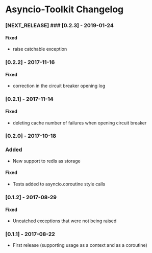 Asyncio-Toolkit Changelog
==============

### [NEXT_RELEASE] ### [0.2.3] - 2019-01-24 
#### Fixed
* raise catchable exception

### [0.2.2] - 2017-11-16

#### Fixed

* correction in the circuit breaker opening log

### [0.2.1] - 2017-11-14

#### Fixed

* deleting cache number of failures when opening circuit breaker

### [0.2.0] - 2017-10-18 

### Added

* New support to redis as storage

#### Fixed

* Tests added to asyncio.coroutine style calls

### [0.1.2] - 2017-08-29 

#### Fixed

* Uncatched exceptions that were not being raised

### [0.1.1] - 2017-08-22

* First release (supporting usage as a context and as a coroutine)
